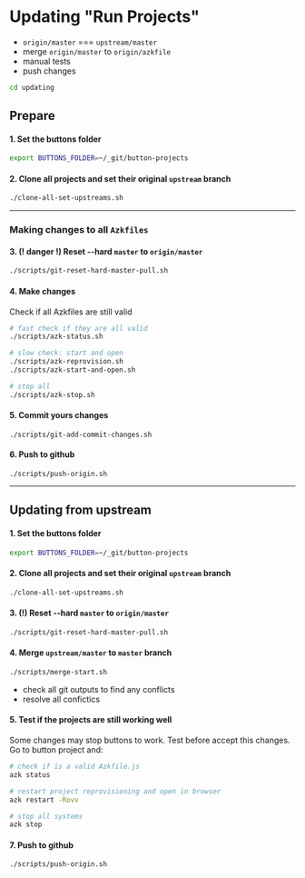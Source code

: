 # Updating "Run Projects"

- `origin/master` === `upstream/master`
- merge `origin/master` to `origin/azkfile`
- manual tests
- push changes

```sh
cd updating
```


## Prepare

#### 1. Set the buttons folder

```sh
export BUTTONS_FOLDER=~/_git/button-projects
```

#### 2. Clone all projects and set their original `upstream` branch

```sh
./clone-all-set-upstreams.sh
```


------------


### Making changes to all `Azkfiles`

#### 3. (! danger !) Reset --hard `master` to `origin/master`

```sh
./scripts/git-reset-hard-master-pull.sh
```

#### 4. Make changes

Check if all Azkfiles are still valid

```sh
# fast check if they are all valid
./scripts/azk-status.sh

# slow check: start and open
./scripts/azk-reprovision.sh
./scripts/azk-start-and-open.sh

# stop all
./scripts/azk-stop.sh
```

#### 5. Commit yours changes

```
./scripts/git-add-commit-changes.sh
```

#### 6. Push to github

```
./scripts/push-origin.sh
```


----------------------


## Updating from upstream

#### 1. Set the buttons folder

```sh
export BUTTONS_FOLDER=~/_git/button-projects
```

#### 2. Clone all projects and set their original `upstream` branch

```sh
./clone-all-set-upstreams.sh
```

#### 3. (!) Reset --hard `master` to `origin/master`

```sh
./scripts/git-reset-hard-master-pull.sh
```

#### 4. Merge `upstream/master` to `master` branch

```sh
./scripts/merge-start.sh
```

- check all git outputs to find any conflicts
- resolve all confictics

#### 5. Test if the projects are still working well

Some changes may stop buttons to work. Test before accept this changes.
Go to button project and:

```sh
# check if is a valid Azkfile.js
azk status

# restart project reprovisioning and open in browser
azk restart -Rovv

# stop all systems
azk stop
```

#### 7. Push to github

```
./scripts/push-origin.sh
```
